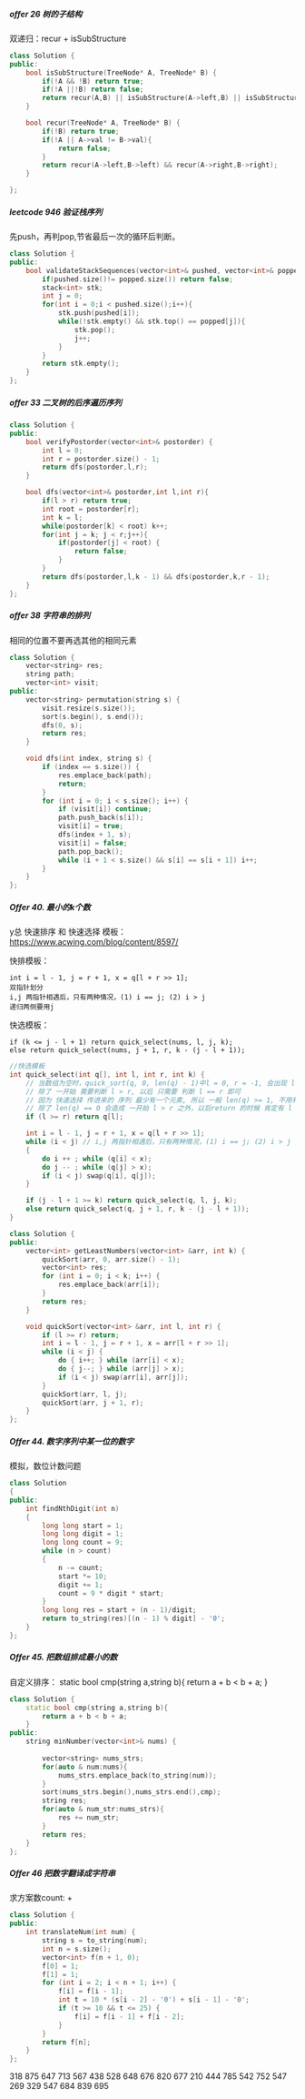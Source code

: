 ##### offer 26 树的子结构

双递归：recur + isSubStructure

```C++
class Solution {
public:
    bool isSubStructure(TreeNode* A, TreeNode* B) {
        if(!A && !B) return true;
        if(!A ||!B) return false;
        return recur(A,B) || isSubStructure(A->left,B) || isSubStructure(A->right,B);
    }

    bool recur(TreeNode* A, TreeNode* B) {
        if(!B) return true;
        if(!A || A->val != B->val){
            return false;
        }
        return recur(A->left,B->left) && recur(A->right,B->right);
    }

};
```

##### leetcode 946 验证栈序列

先push，再判pop,节省最后一次的循环后判断。

```C++
class Solution {
public:
    bool validateStackSequences(vector<int>& pushed, vector<int>& popped) {
        if(pushed.size()!= popped.size()) return false;
        stack<int> stk;
        int j = 0;
        for(int i = 0;i < pushed.size();i++){
            stk.push(pushed[i]);
            while(!stk.empty() && stk.top() == popped[j]){
                stk.pop();
                j++;
            }
        }
        return stk.empty();
    }
};

```
##### offer 33 二叉树的后序遍历序列

```C++
class Solution {
public:
    bool verifyPostorder(vector<int>& postorder) {
        int l = 0;
        int r = postorder.size() - 1;
        return dfs(postorder,l,r);
    }

    bool dfs(vector<int>& postorder,int l,int r){
        if(l > r) return true;
        int root = postorder[r];
        int k = l;
        while(postorder[k] < root) k++;
        for(int j = k; j < r;j++){
            if(postorder[j] < root) {
                return false;
            }
        }
        return dfs(postorder,l,k - 1) && dfs(postorder,k,r - 1);
    }
};
```

##### offer 38 字符串的排列

相同的位置不要再选其他的相同元素

```C++
class Solution {
    vector<string> res;
    string path;
    vector<int> visit;
public:
    vector<string> permutation(string s) {
        visit.resize(s.size());
        sort(s.begin(), s.end());
        dfs(0, s);
        return res;
    }

    void dfs(int index, string s) {
        if (index == s.size()) {
            res.emplace_back(path);
            return;
        }
        for (int i = 0; i < s.size(); i++) {
            if (visit[i]) continue;
            path.push_back(s[i]);
            visit[i] = true;
            dfs(index + 1, s);
            visit[i] = false;
            path.pop_back();
            while (i + 1 < s.size() && s[i] == s[i + 1]) i++;
        }
    }
};
```

#####  Offer 40. 最小的k个数

y总 快速排序 和 快速选择 模板： https://www.acwing.com/blog/content/8597/

快排模板：    

    int i = l - 1, j = r + 1, x = q[l + r >> 1];       
    双指针划分               
    i,j 两指针相遇后，只有两种情况，(1) i == j; (2) i > j             
    递归两侧要用j     
         
快选模板： 
   
    if (k <= j - l + 1) return quick_select(nums, l, j, k);       
    else return quick_select(nums, j + 1, r, k - (j - l + 1));      
    
    
```C++
//快选模板
int quick_select(int q[], int l, int r, int k) {
    // 当数组为空时，quick_sort(q, 0, len(q) - 1)中l = 0, r = -1, 会出现 l > r的情况
    // 除了 一开始 需要判断 l > r, 以后 只需要 判断 l == r 即可
    // 因为 快速选择 传进来的 序列 最少有一个元素, 所以 一般 len(q) >= 1, 不用判断 l > r 也可以
    // 除了 len(q) == 0 会造成 一开始 l > r 之外，以后return 的时候 肯定有 l == r
    if (l >= r) return q[l];

    int i = l - 1, j = r + 1, x = q[l + r >> 1];
    while (i < j) // i,j 两指针相遇后，只有两种情况，(1) i == j; (2) i > j
    {
        do i ++ ; while (q[i] < x);
        do j -- ; while (q[j] > x);
        if (i < j) swap(q[i], q[j]);
    }

    if (j - l + 1 >= k) return quick_select(q, l, j, k);
    else return quick_select(q, j + 1, r, k - (j - l + 1));
}
```

    
```C++
class Solution {
public:
    vector<int> getLeastNumbers(vector<int> &arr, int k) {
        quickSort(arr, 0, arr.size() - 1);
        vector<int> res;
        for (int i = 0; i < k; i++) {
            res.emplace_back(arr[i]);
        }
        return res;
    }

    void quickSort(vector<int> &arr, int l, int r) {
        if (l >= r) return;
        int i = l - 1, j = r + 1, x = arr[l + r >> 1];
        while (i < j) {
            do { i++; } while (arr[i] < x);
            do { j--; } while (arr[j] > x);
            if (i < j) swap(arr[i], arr[j]);
        }
        quickSort(arr, l, j);
        quickSort(arr, j + 1, r);
    }
};
```

##### Offer 44. 数字序列中某一位的数字

模拟，数位计数问题

```C++
class Solution
{
public:
    int findNthDigit(int n)
    {
        long long start = 1;
        long long digit = 1;
        long long count = 9;
        while (n > count)
        {
            n -= count;
            start *= 10;
            digit += 1;
            count = 9 * digit * start;
        }
        long long res = start + (n - 1)/digit;
        return to_string(res)[(n - 1) % digit] - '0';
    }
};

```

##### Offer 45. 把数组排成最小的数

自定义排序：
        static bool cmp(string a,string b){
            return a + b < b + a;
        }
        
```C++
class Solution {
    static bool cmp(string a,string b){
        return a + b < b + a;
    }
public:
    string minNumber(vector<int>& nums) {
        
        vector<string> nums_strs;
        for(auto & num:nums){
            nums_strs.emplace_back(to_string(num));
        }
        sort(nums_strs.begin(),nums_strs.end(),cmp);
        string res;
        for(auto & num_str:nums_strs){
            res += num_str;
        }
        return res;
    }
};
```

##### Offer 46 把数字翻译成字符串

求方案数count: +

```C++
class Solution {
public:
    int translateNum(int num) {
        string s = to_string(num);
        int n = s.size();
        vector<int> f(n + 1, 0);
        f[0] = 1;
        f[1] = 1;
        for (int i = 2; i < n + 1; i++) {
            f[i] = f[i - 1];
            int t = 10 * (s[i - 2] - '0') + s[i - 1] - '0';
            if (t >= 10 && t <= 25) {
                f[i] = f[i - 1] + f[i - 2];
            }
        }
        return f[n];
    }
};

```


318  875   647  713  567   438  528  648  676 820 677 210 444  785  542 752 547 269 329  547 684 839  695 

